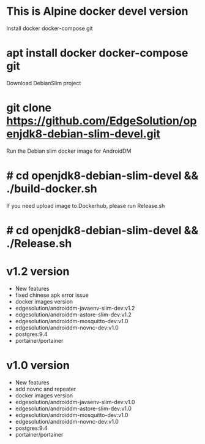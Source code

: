 # This is Alpine docker devel version

Install docker docker-compose git

# apt install docker docker-compose git

Download DebianSlim project

# git clone https://github.com/EdgeSolution/openjdk8-debian-slim-devel.git

Run the Debian slim docker image for AndroidDM
# # cd openjdk8-debian-slim-devel && ./build-docker.sh

If you need upload image to Dockerhub, please run Release.sh
# # cd openjdk8-debian-slim-devel && ./Release.sh

# v1.2 version
 - New features
  - fixed chinese apk error issue
 - docker images version
  - edgesolution/androiddm-javaenv-slim-dev:v1.2
  - edgesolution/androiddm-astore-slim-dev:v1.2
  - edgesolution/androiddm-mosquitto-dev:v1.0
  - edgesolution/androiddm-novnc-dev:v1.0
  - postgres:9.4
  - portainer/portainer

# v1.0 version
 - New features
  - add novnc and repeater
 - docker images version
  - edgesolution/androiddm-javaenv-slim-dev:v1.0 
  - edgesolution/androiddm-astore-slim-dev:v1.0
  - edgesolution/androiddm-mosquitto-dev:v1.0
  - edgesolution/androiddm-novnc-dev:v1.0
  - postgres:9.4
  - portainer/portainer
